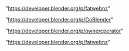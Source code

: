 "https://developer.blender.org/p/fatwebnz"

"https://developer.blender.org/p/GoBlender"

 
"https://developer.blender.org/p/ownercperator"


"https://developer.blender.org/p/fatwebnz"


 
